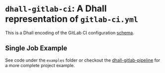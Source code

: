 # `dhall-gitlab-ci`: A Dhall representation of `gitlab-ci.yml`

This is a Dhall encoding of the GitLab CI configuration
[schema](https://docs.gitlab.com/ee/ci/yaml/README.html).

## Single Job Example

See code under the `examples` folder or checkout the [dhall-gitlab-pipeline](https://gitlab.com/mx00s/dhall-gitlab-pipeline/-/tree/master) for a more complete project example.
